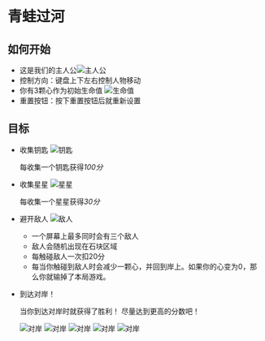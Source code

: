 # 青蛙过河


## 如何开始
- 这是我们的主人公![主人公](https://raw.githubusercontent.com/nichenqin1001/udacity_Frogger/master/images/char-boy.png)
- 控制方向：键盘上下左右控制人物移动
- 你有3颗心作为初始生命值
![生命值](https://raw.githubusercontent.com/nichenqin1001/udacity_Frogger/master/images/Heart.png)
- 重置按钮：按下重置按钮后就重新设置


## 目标
- 收集钥匙
![钥匙](https://raw.githubusercontent.com/nichenqin1001/udacity_Frogger/master/images/Key.png)

    每收集一个钥匙获得*100分*

- 收集星星
![星星](https://raw.githubusercontent.com/nichenqin1001/udacity_Frogger/master/images/Star.png)

    每收集一个星星获得*30分*

- 避开敌人
![敌人](https://raw.githubusercontent.com/nichenqin1001/udacity_Frogger/master/images/enemy-bug.png)

    - 一个屏幕上最多同时会有三个敌人
    - 敌人会随机出现在石块区域
    - 每触碰敌人一次扣20分
    - 每当你触碰到敌人时会减少一颗心，并回到岸上。如果你的心变为0，那么你就输掉了本局游戏。

- 到达对岸！
    
    当你到达对岸时就获得了胜利！
    尽量达到更高的分数吧！

    ![对岸](https://raw.githubusercontent.com/nichenqin1001/udacity_Frogger/master/images/water-block.png)
    ![对岸](https://raw.githubusercontent.com/nichenqin1001/udacity_Frogger/master/images/water-block.png)
    ![对岸](https://raw.githubusercontent.com/nichenqin1001/udacity_Frogger/master/images/water-block.png)
    ![对岸](https://raw.githubusercontent.com/nichenqin1001/udacity_Frogger/master/images/water-block.png)
    ![对岸](https://raw.githubusercontent.com/nichenqin1001/udacity_Frogger/master/images/water-block.png)